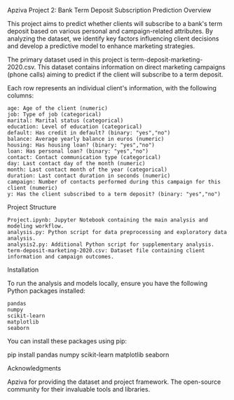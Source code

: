 Apziva Project 2: Bank Term Deposit Subscription Prediction
Overview

This project aims to predict whether clients will subscribe to a bank's term deposit based on various personal and campaign-related attributes. By analyzing the dataset, we identify key factors influencing client decisions and develop a predictive model to enhance marketing strategies.

The primary dataset used in this project is term-deposit-marketing-2020.csv. This dataset contains information on direct marketing campaigns (phone calls) aiming to predict if the client will subscribe to a term deposit.

Each row represents an individual client's information, with the following columns:

    age: Age of the client (numeric)
    job: Type of job (categorical)
    marital: Marital status (categorical)
    education: Level of education (categorical)
    default: Has credit in default? (binary: "yes","no")
    balance: Average yearly balance in euros (numeric)
    housing: Has housing loan? (binary: "yes","no")
    loan: Has personal loan? (binary: "yes","no")
    contact: Contact communication type (categorical)
    day: Last contact day of the month (numeric)
    month: Last contact month of the year (categorical)
    duration: Last contact duration in seconds (numeric)
    campaign: Number of contacts performed during this campaign for this client (numeric)
    y: Has the client subscribed to a term deposit? (binary: "yes","no")

Project Structure

    Project.ipynb: Jupyter Notebook containing the main analysis and modeling workflow.
    analysis.py: Python script for data preprocessing and exploratory data analysis.
    analysis2.py: Additional Python script for supplementary analysis.
    term-deposit-marketing-2020.csv: Dataset file containing client information and campaign outcomes.

Installation

To run the analysis and models locally, ensure you have the following Python packages installed:

    pandas
    numpy
    scikit-learn
    matplotlib
    seaborn

You can install these packages using pip:

pip install pandas numpy scikit-learn matplotlib seaborn

Acknowledgments

Apziva for providing the dataset and project framework.​ The open-source community for their invaluable tools and libraries.​